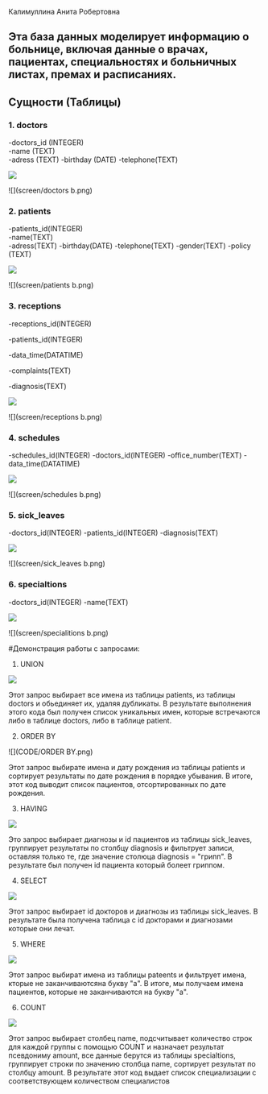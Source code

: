 Калимуллина Анита Робертовна

## Эта база данных моделирует информацию о больнице, включая данные о врачах, пациентах, специальностях и больничных листах, премах и расписаниях. 

## Сущности (Таблицы)

### 1. doctors

-doctors_id (INTEGER)      
-name (TEXT)         
-adress (TEXT)
-birthday (DATE)
-telephone(TEXT) 
       
![](screen/doctors.png)

![](screen/doctors b.png)

### 2. patients

-patients_id(INTEGER)            
-name(TEXT)           
-adress(TEXT)
-birthday(DATE)
-telephone(TEXT)
-gender(TEXT)
-policy (TEXT)

![](screen/patients.png)

![](screen/patients b.png)

### 3. receptions

-receptions_id(INTEGER)

-patients_id(INTEGER)

-data_time(DATATIME)

-complaints(TEXT) 

-diagnosis(TEXT) 

![](screen/receptions.png)

![](screen/receptions b.png)

### 4. schedules

-schedules_id(INTEGER)
-doctors_id(INTEGER)
-office_number(TEXT) 
-data_time(DATATIME)

![](screen/schedules.png)

![](screen/schedules b.png)

### 5. sick_leaves

-doctors_id(INTEGER)
-patients_id(INTEGER)
-diagnosis(TEXT) 

![](screen/sick_leaves.png)

![](screen/sick_leaves b.png)

### 6. specialtions

-doctors_id(INTEGER)
-name(TEXT) 

![](screen/spicialitions.png)

![](screen/specialitions b.png)

#Демонстрация работы с запросами:
1. UNION 

![](CODE/UNION.png)

Этот запрос выбирает все имена из таблицы patients, из таблицы doctors и обьединяет их, удаляя дубликаты. В результате выполнения этого кода был получен список уникальных имен, которые встречаются либо в таблице doctors, либо в таблице patient.

2. ORDER BY

![](CODE/ORDER BY.png)

Этот запрос выбирате имена и дату рождения из таблицы patients и сортирует результаты по дате рождения в порядке убывания. В итоге, этот код выводит список пациентов, отсортированных по дате рождения.

3. HAVING

![](CODE/HAVING.png)

Это запрос выбирает диагнозы и id пациентов из таблицы sick_leaves, группирует результаты по столбцу diagnosis и фильтрует записи, оставляя только те, где значение столюца diagnosis = "грипп". В результате был получен id пациента который болеет гриппом.

4. SELECT 

![](CODE/SELECT.png)

Этот запрос выбирает id докторов и диагнозы из таблицы sick_leaves. В результате была получена таблица с id докторами и диагнозами которые они лечат.

5. WHERE
 
![](CODE/WHERE.png)

Этот запрос выбират имена из таблицы pateents и фильтрует имена, кторые не заканчиваютсяна букву "а". В итоге, мы получаем имена пациентов, которые не заканчиваются на букву "а".

6. COUNT

![](CODE/COUNT.png)

Этот запрос выбирает столбец name, подсчитывает количество строк для каждой группы с помощью COUNT и назначает результат псевдониму amount, все данные берутся из таблицы specialtions, группирует строки по значению столбца name, сортирует результат по столбцу amount. В результате этот код выдает список специализации с соответствующем количеством специалистов 











